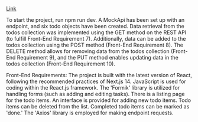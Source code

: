 [Link](https://main--curious-beignet-6d462b.netlify.app/)

To start the project, run npm run dev. A MockApi has been set up with an endpoint, and six todo objects have been created. Data retrieval from the todos collection was implemented using the GET method on the REST API (to fulfill Front-End Requirement 7). Additionally, data can be added to the todos collection using the POST method (Front-End Requirement 8). The DELETE method allows for removing data from the todos collection (Front-End Requirement 9), and the PUT method enables updating data in the todos collection (Front-End Requirement 10).

Front-End Requirements:
The project is built with the latest version of React, following the recommended practices of Next.js 14.
JavaScript is used for coding within the React.js framework.
The 'Formik' library is utilized for handling forms (such as adding and editing tasks).
There is a listing page for the todo items.
An interface is provided for adding new todo items.
Todo items can be deleted from the list.
Completed todo items can be marked as 'done.'
The 'Axios' library is employed for making endpoint requests.
